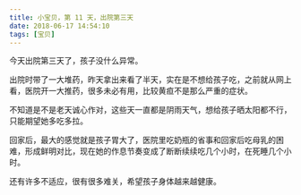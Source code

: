 ```yaml
---
title: 小宝贝，第 11 天，出院第三天
date: 2018-06-17 14:54:10
tags: [宝贝]
---
```


今天出院第三天了，孩子没什么异常。

<!-- more --><!-- toc -->
出院时带了一大堆药，昨天拿出来看了半天，实在是不想给孩子吃，之前就从网上看，医院开一大推药，很多未必有用，比较黄疸不是那么严重的症状。

不知道是不是老天诚心作对，这些天一直都是阴雨天气，想给孩子晒太阳都不行，只能期望她多吃多拉。

回家后，最大的感觉就是孩子胃大了，医院里吃奶瓶的省事和回家后吃母乳的困难，形成鲜明对比，现在她的作息节奏变成了断断续续吃几个小时，在死睡几个小时。

还有许多不适应，很有很多难关，希望孩子身体越来越健康。
